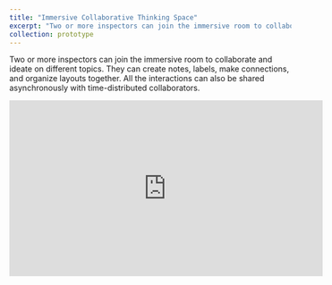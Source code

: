 ```yaml
---
title: "Immersive Collaborative Thinking Space"
excerpt: "Two or more inspectors can join the immersive room to collaborate and ideate on different topics."
collection: prototype
---
```


Two or more inspectors can join the immersive room to collaborate and ideate on different topics.
They can create notes, labels, make connections, and organize layouts together. All the interactions can also be shared asynchronously with time-distributed collaborators.

<iframe width="560" height="315" src="https://www.youtube.com/embed/rvap4Vc_Xyk?si=zJhKIQw6nqDoi6Xl" title="YouTube video player" frameborder="0" allow="accelerometer; autoplay; clipboard-write; encrypted-media; gyroscope; picture-in-picture; web-share" referrerpolicy="strict-origin-when-cross-origin" allowfullscreen></iframe>